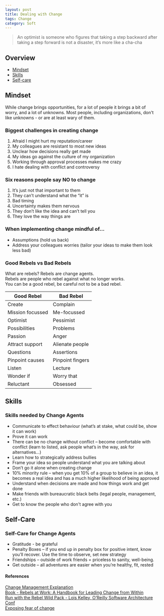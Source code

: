 ```yaml
---
layout: post
title: Dealing with Change
tags: Change
category: Soft
---
```

> An optimist is someone who figures that taking a step backward after taking a step forward is not a disaster, it’s more like a cha-cha

## Overview  

- [Mindset](#mindset)  
- [Skills](#skills)  
- [Self-care](#self-care)    
 
## Mindset 

While change brings opportunities, for a lot of people it brings a bit of worry, and a lot of unknowns. Most people, including organizations, don't like unknowns - or are at least wary of them. 

### Biggest challenges in creating change 
 
1) Afraid I might hurt my reputation/career  
2) My colleagues are resistant to most new ideas  
3) Unclear how decisions really get made  
4) My ideas go against the culture of my organization  
5) Working through approval processes makes me crazy  
6) I hate dealing with conflict and controversy  
 
### Six reasons people say NO to change  

1) It’s just not that important to them  
2) They can’t understand what the “it” is  
3) Bad timing  
4) Uncertainty makes them nervous  
5) They don’t like the idea and can’t tell you  
6) They love the way things are  

### When implementing change mindful of...  

- Assumptions (hold us back)  
- Address your colleagues worries (tailor your ideas to make them look less bad)  
 
### Good Rebels vs Bad Rebels  

What are rebels? Rebels are change agents.  
Rebels are people who rebel against what no longer works.  
You can be a good rebel, be careful not to be a bad rebel.   
  
| Good Rebel 		| Bad Rebel 	       |  
|-----------------------|----------------------|  
| Create 	        | Complain 	       |  
| Mission focussed      | Me-focussed 	       |  
| Optimist              | Pessimist 	       |  
| Possibilities         | Problems 	       |  
| Passion       	| Anger 	       |  
| Attract support       | Alienate people      |
| Questions             | Assertions           |  
| Pinpoint causes       | Pinpoint fingers     |  
| Listen                | Lecture 	       |  
| Wonder if             | Worry that           |  
| Reluctant             | Obsessed 	       |  

## Skills 

### Skills needed by Change Agents  

- Communicate to effect behaviour (what’s at stake, what could be, show it can work)
- Prove it can work
- There can be no change without conflict – become comfortable with conflict (learn to listed, ask people what’s in the way, ask for alternatives…)
- Learn how to strategically address bullies
- Frame your idea so people understand what you are talking about
- Don’t go it alone when creating change
- 10% minority rule – when you get 10% of a group to believe in an idea, it becomes a real idea and has a much higher likelihood of being approved
- Understand when decisions are made and how things work and get done
- Make friends with bureaucratic black belts (legal people, management, etc.)
- Get to know the people who don't agree with you  

## Self-Care
 
### Self-Care for Change Agents

- Gratitude - be grateful   
- Penalty Boxes – if you end up in penalty box for positive intent, know you’ll recover. Use the time to observe, set new strategy  
- Friendships – outside of work friends = priceless to sanity, well-being.  
- Get outside – all adventures are easier when you’re healthy, fit, rested  
 
#### References ####

[Change Management Explanation](http://www.change-management.com/tutorial-adkar-overview.htm)  
[Book - Rebels at Work: A Handbook for Leading Change from Within](https://www.amazon.com/Rebels-Work-Handbook-Leading-Change/dp/1491903953)  
[Run with the Rebel Wild Pack - Lois Kelley, O’Reilly Software Architecture Conf](https://www.youtube.com/watch?v=WGcrwz7X4B0)   
[Exposing fear of change](http://www.change-management-coach.com/fear-of-change.html)  
